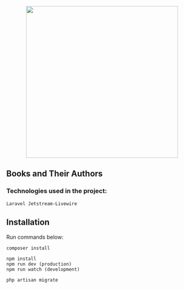 <p align="center"><a href="https://laravel.com" target="_blank"><img src="https://raw.githubusercontent.com/laravel/art/master/logo-lockup/5%20SVG/2%20CMYK/1%20Full%20Color/laravel-logolockup-cmyk-red.svg" width="400"></a>
</p>

## Books and Their Authors

### Technologies used in the project:
    
    Laravel Jetstream-Livewire

## Installation

Run commands below:

    composer install

    npm install
    npm run dev (production)
    npm run watch (development)

    php artisan migrate

